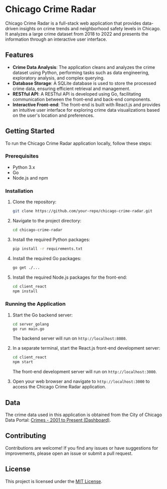 # Chicago Crime Radar

Chicago Crime Radar is a full-stack web application that provides data-driven insights on crime trends and neighborhood safety levels in Chicago. It analyzes a large crime dataset from 2018 to 2022 and presents the information through an interactive user interface.

## Features

- **Crime Data Analysis**: The application cleans and analyzes the crime dataset using Python, performing tasks such as data engineering, exploratory analysis, and complex querying.
- **Database Storage**: A SQLite database is used to store the processed crime data, ensuring efficient retrieval and management.
- **RESTful API**: A RESTful API is developed using Go, facilitating communication between the front-end and back-end components.
- **Interactive Front-end**: The front-end is built with React.js and provides an intuitive user interface for exploring crime data visualizations based on the user's location and preferences.

## Getting Started

To run the Chicago Crime Radar application locally, follow these steps:

### Prerequisites

- Python 3.x
- Go
- Node.js and npm

### Installation

1. Clone the repository:

   ```bash
   git clone https://github.com/your-repo/chicago-crime-radar.git
   ```

2. Navigate to the project directory:

   ```bash
   cd chicago-crime-radar
   ```

3. Install the required Python packages:

   ```bash
   pip install -r requirements.txt
   ```

4. Install the required Go packages:

   ```bash
   go get ./...
   ```

5. Install the required Node.js packages for the front-end:

   ```bash
   cd client_react
   npm install
   ```

### Running the Application

1. Start the Go backend server:

   ```bash
   cd server_golang
   go run main.go
   ```

   The backend server will run on `http://localhost:8080`.

2. In a separate terminal, start the React.js front-end development server:

   ```bash
   cd client_react
   npm start
   ```

   The front-end development server will run on `http://localhost:3000`.

3. Open your web browser and navigate to `http://localhost:3000` to access the Chicago Crime Radar application.

## Data

The crime data used in this application is obtained from the City of Chicago Data Portal: [Crimes - 2001 to Present (Dashboard)](https://data.cityofchicago.org/Public-Safety/Crimes-2001-to-present-Dashboard/5cd6-ry5g).

## Contributing

Contributions are welcome! If you find any issues or have suggestions for improvements, please open an issue or submit a pull request.

## License

This project is licensed under the [MIT License](LICENSE).
